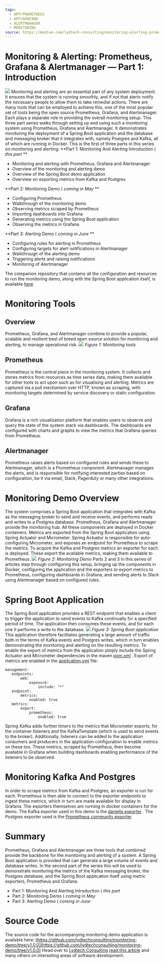 ```yaml
---
tags:
  - APP/PROMETHEUS
  - APP/GRAFANA
  - ALERTMANAGER
  - MONITORING
source: https://medium.com/lydtech-consulting/monitoring-alerting-prometheus-grafana-alertmanager-part-1-introduction-ebda2d00dcdc
---
```





# Monitoring & Alerting: Prometheus, Grafana & Alertmanager — Part 1: Introduction

![](https://miro.medium.com/v2/resize:fit:410/1*Y-N1GT2gYsgUcxlMzwDEvg.png) 
Monitoring and alerting are an essential part of any system deployment. It ensures that the system is running smoothly, and if not that alerts notify the necessary people to allow them to take remedial actions. There are many tools that can be employed to achieve this, one of the most popular set of tools being the open source Prometheus, Grafana, and Alertmanager. Each plays a separate role in providing the overall monitoring setup.
This three part series walks through setting up and using such a monitoring system using Prometheus, Grafana and Alertmanager. It demonstrates monitoring the deployment of a Spring Boot application and the database and messaging broker that it integrates with, namely Postgres and Kafka, all of which are running in Docker.
This is the first of three parts in this series on monitoring and alerting:
 **Part 1: Monitoring And Alerting Introduction ( *this part* ** 
- Monitoring and alerting with Prometheus, Grafana and Alertmanager
- Overview of the monitoring and alerting demo
- Overview of the Spring Boot demo application
- Overview on exporting metrics from Kafka and Postgres

 **Part 2: Monitoring Demo ( *coming in May* ** 
- Configuring Prometheus
- Walkthrough of the monitoring demo
- Observing metrics scraped by Prometheus
- Importing dashboards into Grafana
- Generating metrics using the Spring Boot application
- Observing the metrics in Grafana

 **Part 3: Alerting Demo ( *coming in June* ** 
- Configuring rules for alerting in Prometheus
- Configuring targets for alert notifications in Alertmanager
- Walkthrough of the alerting demo
- Triggering alerts and raising notifications
- Monitoring of Alertmanager

The companion repository that contains all the configuration and resources to run the monitoring demo, along with the Spring Boot application itself, is available  [here](https://github.com/lydtechconsulting/monitoring-demo/tree/v1.0.0) 


# Monitoring Tools



## Overview

Prometheus, Grafana, and Alertmanager combine to provide a popular, scalable and resilient best of breed open source solution for monitoring and alerting, to manage operational risk.
![](https://miro.medium.com/v2/resize:fit:460/1*2TwAD2w12Tuu_SegpAi5wQ.png)  *Figure 1: Monitoring tools* 


## Prometheus

Prometheus is the central piece in the monitoring system. It collects and stores metrics from resources as time series data, making them available for other tools to act upon such as for visualising and alerting. Metrics are captured via a pull mechanism over HTTP, known as scraping, with monitoring targets determined by service discovery or static configuration.


## Grafana

Grafana is a rich visualization platform that enables users to observe and query the state of the system stack via dashboards. The dashboards are configured with charts and graphs to view the metrics that Grafana queries from Prometheus.


## Alertmanager

Prometheus raises alerts based on configured rules and sends these to Alertmanager, which is a Prometheus component. Alertmanager manages the alerts, and is responsible for notifying interested parties based on configuration, be it via email, Slack, Pagerduty or many other integrations.


# Monitoring Demo Overview

The system comprises a Spring Boot application that integrates with Kafka as the messaging broker to send and receive events, and performs reads and writes to a Postgres database. Prometheus, Grafana and Alertmanager provide the monitoring hub. All these components are deployed in Docker containers.
Metrics are exported from the Spring Boot application using Spring Actuator and Micrometer. Spring Actuator is responsible for auto-configuring Micrometer, and exposes an endpoint for Prometheus to scrape the metrics. To acquire the Kafka and Postgres metrics an exporter for each is deployed. These export the available metrics, making them available to Prometheus.
![](https://miro.medium.com/v2/resize:fit:700/1*O-sGALMcARiOPai8HNLYgQ.png)  *Figure 2: Monitoring Demo* 
Parts 2 and 3 in this series of articles step through configuring this setup, bringing up the components in Docker, configuring the application and the exporters to export metrics to Prometheus, configuring dashboards in Grafana, and sending alerts to Slack using Alertmanager based on configured rules.


# Spring Boot Application

The Spring Boot application provides a REST endpoint that enables a client to trigger the application to send events to Kafka continually for a specified period of time. The application then consumes these events, and for each one it performs a write to the database.
![](https://miro.medium.com/v2/resize:fit:700/1*mfA_MLB2SCc0tu9-SjKXmw.png)  *Figure 3: Spring Boot application* 
This application therefore facilitates generating a large amount of traffic both in the terms of Kafka events and Postgres writes, which in turn enables demonstrating the monitoring and alerting on the resulting metrics. To enable the export of metrics from the application simply include the Spring Actuator and Micrometer dependencies in the maven  [pom.xml](https://github.com/lydtechconsulting/monitoring-demo/blob/v1.0.0/pom.xml) . Export of metrics are enabled in the  [application.yml](https://github.com/lydtechconsulting/monitoring-demo/blob/v1.0.0/src/main/resources/application.yml)  file:

```
management:
   endpoints:
       web:
           exposure:
               include: "*"
   endpoint:
       metrics:
           enabled: true
   metrics:
       export:
           prometheus:
               enabled: true
```


Spring Kafka adds further timers to the metrics that Micrometer exports, for the container listeners and the KafkaTemplate (which is used to send events to the broker). Additionally, listeners can be added to the application consumers and producers in the application configuration to enable metrics on these too. These metrics, scraped by Prometheus, then become available in Grafana when building dashboards enabling performance of the listeners to be observed.


# Monitoring Kafka And Postgres

In order to scrape metrics from Kafka and Postgres, an exporter is run for each. Prometheus is then able to connect to the exporter endpoints to ingest these metrics, which in turn are made available for display in Grafana. The exporters themselves are running in docker containers for the demo.
The Kafka exporter used in this demo is the  [danieljs exporter](https://github.com/danielqsj/kafka_exporter) . The Postgres exporter used is the  [Prometheus community exporter](https://github.com/prometheus-community/postgres_exporter) 


# Summary

Prometheus, Grafana and Alertmanager are three tools that combined provide the backbone for the monitoring and alerting of a system. A Spring Boot application is provided that can generate a large volume of events and database writes. In the second part of the series this will be used to demonstrate monitoring the metrics of the Kafka messaging broker, the Postgres database, and the Spring Boot application itself using metric exporters, Prometheus and Grafana.
- Part 1: Monitoring And Alerting Introduction ( *this part* 
- Part 2: Monitoring Demo ( *coming in May* 
- Part 3: Alerting Demo ( *coming in June* 



# Source Code

The source code for the accompanying monitoring demo application is available here:  [https://github.com/lydtechconsulting/monitoring-demo/tree/v1.0.0](https://github.com/lydtechconsulting/monitoring-demo/tree/v1.0.0) 
Head over to  [Lydtech Consulting](https://www.lydtechconsulting.com/)  [read this article](https://www.lydtechconsulting.com/blog-monitoring-demo-pt1.html)  and many others on interesting areas of software development.